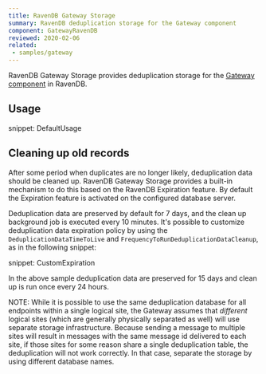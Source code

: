 ```yaml
---
title: RavenDB Gateway Storage
summary: RavenDB deduplication storage for the Gateway component
component: GatewayRavenDB
reviewed: 2020-02-06
related:
 - samples/gateway
---
```


RavenDB Gateway Storage provides deduplication storage for the [Gateway component](/nservicebus/gateway/) in RavenDB.

## Usage

snippet: DefaultUsage

## Cleaning up old records

After some period when duplicates are no longer likely, deduplication data should be cleaned up. RavenDB Gateway Storage provides a built-in mechanism to do this based on the RavenDB Expiration feature. By default the Expiration feature is activated on the configured database server.

Deduplication data are preserved by default for 7 days, and the clean up background job is executed every 10 minutes. It's possible to customize deduplication data expiration policy by using the `DeduplicationDataTimeToLive` and `FrequencyToRunDeduplicationDataCleanup`, as in the following snippet:

snippet: CustomExpiration

In the above sample deduplication data are preserved for 15 days and clean up is run once every 24 hours.

NOTE: While it is possible to use the same deduplication database for all endpoints within a single logical site, the Gateway assumes that _different_ logical sites (which are generally physically separated as well) will use separate storage infrastructure. Because sending a message to multiple sites will result in messages with the same message id delivered to each site, if those sites for some reason share a single deduplication table, the deduplication will not work correctly. In that case, separate the storage by using different database names.
